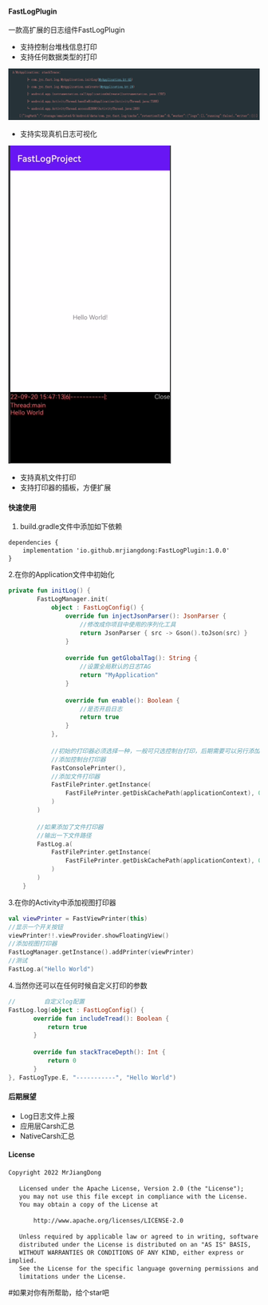#### FastLogPlugin
一款高扩展的日志组件FastLogPlugin

* 支持控制台堆栈信息打印
* 支持任何数据类型的打印

![image-20220920152019970](assets/image-20220920152019970.png)

* 支持实现真机日志可视化

![QQ图片20220920154803](assets/QQ图片20220920154803.png)

* 支持真机文件打印
* 支持打印器的插板，方便扩展

#### 快速使用

1. build.gradle文件中添加如下依赖

```shell
dependencies {
	implementation 'io.github.mrjiangdong:FastLogPlugin:1.0.0'
}
```

2.在你的Application文件中初始化

```kotlin
private fun initLog() {
        FastLogManager.init(
            object : FastLogConfig() {
                override fun injectJsonParser(): JsonParser {
                    //修改成你项目中使用的序列化工具
                    return JsonParser { src -> Gson().toJson(src) }
                }

                override fun getGlobalTag(): String {
                    //设置全局默认的日志TAG
                    return "MyApplication"
                }

                override fun enable(): Boolean {
                    //是否开启日志
                    return true
                }
            },
		
            //初始的打印器必须选择一种，一般可只选控制台打印，后期需要可以另行添加
            //添加控制台打印器
            FastConsolePrinter(),
            //添加文件打印器
            FastFilePrinter.getInstance(
                FastFilePrinter.getDiskCachePath(applicationContext), 0
            )
        )

        //如果添加了文件打印器
        //输出一下文件路径
        FastLog.a(
            FastFilePrinter.getInstance(
                FastFilePrinter.getDiskCachePath(applicationContext), 0
            )
        )
    }
```

3.在你的Activity中添加视图打印器

```kotlin
val viewPrinter = FastViewPrinter(this)
//显示一个开关按钮
viewPrinter!!.viewProvider.showFloatingView()
//添加视图打印器
FastLogManager.getInstance().addPrinter(viewPrinter)
//测试
FastLog.a("Hello World")
```

4.当然你还可以在任何时候自定义打印的参数

```kotlin
//        自定义log配置
FastLog.log(object : FastLogConfig() {
       override fun includeTread(): Boolean {
           return true
       }

       override fun stackTraceDepth(): Int {
           return 0
       }
}, FastLogType.E, "-----------", "Hello World")
```

#### 后期展望

* Log日志文件上报
* 应用层Carsh汇总
* NativeCarsh汇总

#### License

```
Copyright 2022 MrJiangDong

   Licensed under the Apache License, Version 2.0 (the "License");
   you may not use this file except in compliance with the License.
   You may obtain a copy of the License at

       http://www.apache.org/licenses/LICENSE-2.0

   Unless required by applicable law or agreed to in writing, software
   distributed under the License is distributed on an "AS IS" BASIS,
   WITHOUT WARRANTIES OR CONDITIONS OF ANY KIND, either express or implied.
   See the License for the specific language governing permissions and
   limitations under the License.
```
#如果对你有所帮助，给个star吧
